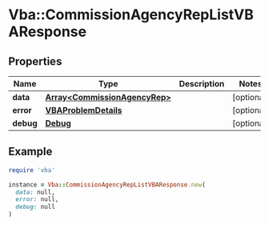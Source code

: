 # Vba::CommissionAgencyRepListVBAResponse

## Properties

| Name | Type | Description | Notes |
| ---- | ---- | ----------- | ----- |
| **data** | [**Array&lt;CommissionAgencyRep&gt;**](CommissionAgencyRep.md) |  | [optional] |
| **error** | [**VBAProblemDetails**](VBAProblemDetails.md) |  | [optional] |
| **debug** | [**Debug**](Debug.md) |  | [optional] |

## Example

```ruby
require 'vba'

instance = Vba::CommissionAgencyRepListVBAResponse.new(
  data: null,
  error: null,
  debug: null
)
```

